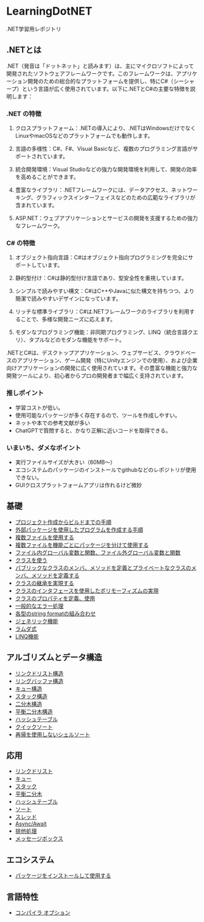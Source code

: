 # LearningDotNET
.NET学習用レポジトリ

## .NETとは
.NET（発音は「ドットネット」と読みます）は、主にマイクロソフトによって開発されたソフトウェアフレームワークです。このフレームワークは、アプリケーション開発のための総合的なプラットフォームを提供し、特にC#（シーシャープ）という言語が広く使用されています。以下に.NETとC#の主要な特徴を説明します：

### .NET の特徴
1. クロスプラットフォーム：.NETの導入により、.NETはWindowsだけでなくLinuxやmacOSなどのプラットフォームでも動作します。

2. 言語の多様性：C#、F#、Visual Basicなど、複数のプログラミング言語がサポートされています。

3. 統合開発環境：Visual Studioなどの強力な開発環境を利用して、開発の効率を高めることができます。

4. 豊富なライブラリ：.NETフレームワークには、データアクセス、ネットワーキング、グラフィックスインターフェイスなどのための広範なライブラリが含まれています。

5. ASP.NET：ウェブアプリケーションとサービスの開発を支援するための強力なフレームワーク。

### C# の特徴
1. オブジェクト指向言語：C#はオブジェクト指向プログラミングを完全にサポートしています。

2. 静的型付け：C#は静的型付け言語であり、型安全性を重視しています。

3. シンプルで読みやすい構文：C#はC++やJavaに似た構文を持ちつつ、より簡潔で読みやすいデザインになっています。

4. リッチな標準ライブラリ：C#は.NETフレームワークのライブラリを利用することで、多様な開発ニーズに応えます。

5. モダンなプログラミング機能：非同期プログラミング、LINQ（統合言語クエリ）、タプルなどのモダンな機能をサポート。

.NETとC#は、デスクトップアプリケーション、ウェブサービス、クラウドベースのアプリケーション、ゲーム開発（特にUnityエンジンでの使用）、および企業向けアプリケーションの開発に広く使用されています。その豊富な機能と強力な開発ツールにより、初心者からプロの開発者まで幅広く支持されています。


### 推しポイント
- 学習コストが低い。
- 使用可能なパッケージが多く存在するので、ツールを作成しやすい。
- ネットや本での参考文献が多い
- ChatGPTで質問すると、かなり正解に近いコードを取得できる。

### いまいち、ダメなポイント
- 実行ファイルサイズが大きい（60MB～）
- エコシステムのパッケージのインストールでgithubなどのレポジトリが使用できない。
- GUIクロスプラットフォームアプリは作れるけど微妙

## 基礎
- [プロジェクト作成からビルドまでの手順](./dotnet_start_project/README.md)
- [外部パッケージを使用したプログラムを作成する手順](./dotnet_use_package/README.md)
- [複数ファイルを使用する](./dotnet_multi_file/README.md)
- [複数ファイルを機能ごとにパッケージを分けて使用する](./dotnet_multi_pack_file/README.md)
- [ファイル内グローバル変数と関数、ファイル外グローバル変数と関数](./dotnet_global_local_scope/README.md)
- [クラスを使う](./dotnet_class_methods/README.md)
- [パブリックなクラスのメンバ、メソッドを定義とプライベートなクラスのメンバ、メソッドを定義する](./dotnet_public_private/README.md)
- [クラスの継承を実現する](./dotnet_inherit_class/README.md)
- [クラスのインタフェースを使用したポリモーフィズムの実現](./dotnet_poly_class/README.md)
- [クラスのプロパティを定義、使用](./dotnet_class_property/README.md)
- [一般的なエラー処理](./dotnet_error_handling/README.md)
- [各型のstring formatの組み合わせ](./dotnet_string_format/README.md)
- [ジェネリック機能](./dotnet_generics_example/README.md)
- [ラムダ式](./dotnet_lambda_example/README.md)
- [LINQ機能](./dotnet_linq_example/README.md)

## アルゴリズムとデータ構造
- [リンクドリスト構造](./dotnet_linked_list/README.md)
- [リングバッファ構造](./dotnet_ring_buffer/README.md)
- [キュー構造](./dotnet_data_queue/README.md)
- [スタック構造](./dotnet_data_stack/README.md)
- [二分木構造](./dotnet_binary_tree/README.md)
- [平衡二分木構造](./dotnet_balanced_tree/README.md)
- [ハッシュテーブル](./dotnet_hash_table/README.md)
- [クイックソート](./dotnet_quick_sort/README.md)
- [再帰を使用しないシェルソート](./dotnet_non_recursive_shell_sort/README.md)

## 応用
- [リンクドリスト](./dotnet_list_package/README.md)
- [キュー](./dotnet_queue_package/README.md)
- [スタック](./dotnet_stack_package/README.md)
- [平衡二分木](./dotnet_balanced_tree_package/README.md)
- [ハッシュテーブル](./dotnet_hash_table_package/README.md)
- [ソート](./dotnet_sort_package/README.md)
- [スレッド](./dotnet_threading_example/README.md)
- [Async/Await](./dotnet_async_await_example/README.md)
- [排他処理](./dotnet_mutex_example/README.md)
- [メッセージボックス](./dotnet_message_box_example/README.md)

## エコシステム
- [パッケージをインストールして使用する](./dotnet_install_package/README.md)

## 言語特性
- [コンパイラ オプション](./dotnet_compiler_options/README.md)


